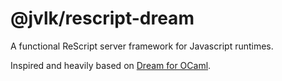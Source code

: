 # @jvlk/rescript-dream
A functional ReScript server framework for Javascript runtimes.

Inspired and heavily based on [Dream for OCaml](https://aantron.github.io/dream/).